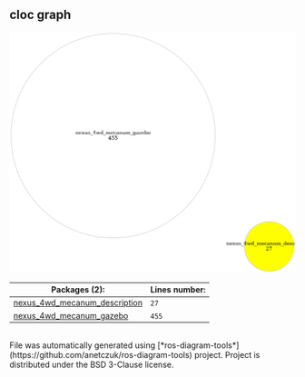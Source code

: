 <!--
File was automatically generated using 'ros-diagram-tools' project.
Project is distributed under the BSD 3-Clause license.
-->

## cloc graph

[![full_graph](full_graph.png "full_graph")](full_graph.png)

| Packages (2): | Lines number: |
| --- | --- |
| [nexus_4wd_mecanum_description](data/_home_vbox_rosdiagrams_mecanum_catkin_ws_src_nexus_4wd_mecanum_description.txt) | `27` |
| [nexus_4wd_mecanum_gazebo](data/_home_vbox_rosdiagrams_mecanum_catkin_ws_src_nexus_4wd_mecanum_gazebo.txt) | `455` |

</br>
File was automatically generated using [*ros-diagram-tools*](https://github.com/anetczuk/ros-diagram-tools) project.
Project is distributed under the BSD 3-Clause license.
